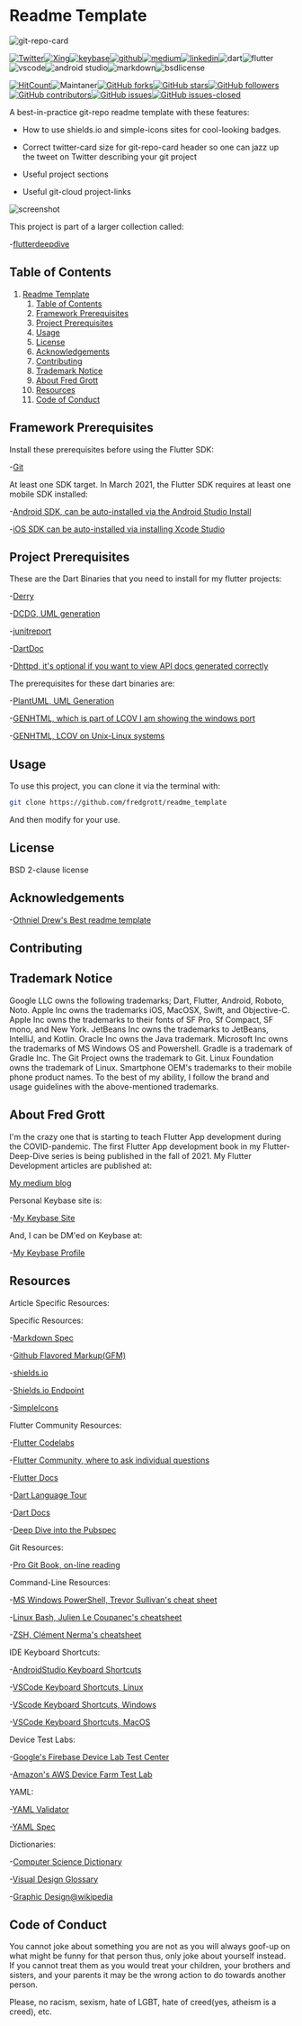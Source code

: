 # Readme Template

![git-repo-card](./media/git-repo-card.jpg)

[![Twitter](https://img.shields.io/badge/Twitter-1DA1F2?style=for-the-badge&logo=twitter&logoColor=white)](https://twitter.com/fredgrott)[![Xing](https://img.shields.io/badge/Xing-006567?style=for-the-badge&logo=xing&logoColor=white)](https://www.xing.com/profile/Fred_Grott/cv)[![keybase](https://img.shields.io/badge/Keybase-33A0FF?&style=for-the-badge&logo=keybase&logoColor=white)](https://keybase.io/fredgrott)[![github](https://img.shields.io/badge/GitHub-181717?style=for-the-badge&logo=github&logoColor=white)](https://github.com/fredgrott)[![medium](https://img.shields.io/badge/medium-%2312100E.svg?&style=for-the-badge&logo=medium&logoColor=white)](https://fredgrott.medium.com)[![linkedin](https://img.shields.io/badge/LinkedIn-0077B5?style=for-the-badge&logo=linkedin&logoColor=white)](https://www.linkedin.com/in/fredgrottstartupfluttermobileappdesigner/)![dart](https://img.shields.io/badge/dart-%230175C2.svg?&style=for-the-badge&logo=dart&logoColor=white)![flutter](https://img.shields.io/badge/Flutter%20-%2302569B.svg?&style=for-the-badge&logo=Flutter&logoColor=white)![vscode](https://img.shields.io/badge/VSCode-007ACC?&style=for-the-badge&logo=visual-studio-code&logoColor=white)![android studio](https://img.shields.io/badge/Android_Studio-3DDC84?&style=for-the-badge&logo=android-studio&logoColor=white)![markdown](https://img.shields.io/badge/Markdown-000000?&style=for-the-badge&logo=markdown&logoColor=white)![bsdlicense](https://img.shields.io/badge/-BSD_License-61DAFB?&logoColor=white&style=for-the-badge)

[![HitCount](http://hits.dwyl.com/fredgrott/readme_template.svg)](http://hits.dwyl.com/fredgrott/readme_template)![Maintaner](https://img.shields.io/badge/maintainer-theMaintainer-blue)[![GitHub forks](https://img.shields.io/github/forks/fredgrott/readme_template.svg?style=social&label=Fork&maxAge=2592000)](https://GitHub.com/fredgrott/readme_template/network/)[![GitHub stars](https://img.shields.io/github/stars/fredgrott/readme_template.svg?style=social&label=Star&maxAge=2592000)](https://GitHub.com/fredgrott/readme_template/stargazers/)[![GitHub followers](https://img.shields.io/github/followers/fredgrott.svg?style=social&label=Follow&maxAge=2592000)](https://github.com/fredgrott?tab=followers)[![GitHub contributors](https://img.shields.io/github/contributors/fredgrott/readme_template.svg)](https://GitHub.com/fredgrott/readme_template/graphs/contributors/)[![GitHub issues](https://img.shields.io/github/issues/fredgrott/readme_template.svg)](https://GitHub.com/fredgrott/readme_template/issues/)[![GitHub issues-closed](https://img.shields.io/github/issues-closed/fredgrott/readme_template.svg)](https://GitHub.com/fredgrott/readme_template/issues?q=is%3Aissue+is%3Aclosed)

A best-in-practice git-repo readme template with these features:

- How to use shields.io and simple-icons sites for cool-looking badges.

- Correct twitter-card size for git-repo-card header so one can jazz up the tweet on Twitter describing your git project

- Useful project sections
  
- Useful git-cloud project-links

![screenshot](./media/screenshot.jpg)

This project is part of a larger collection called:

-[flutterdeepdive](https://github.com/fredgrott/flutterdeepdive)

## Table of Contents

1. [Readme Template](#readme-template)
   1. [Table of Contents](#table-of-contents)
   2. [Framework Prerequisites](#framework-prerequisites)
   3. [Project Prerequisites](#project-prerequisites)
   4. [Usage](#usage)
   5. [License](#license)
   6. [Acknowledgements](#acknowledgements)
   7. [Contributing](#contributing)
   8. [Trademark Notice](#trademark-notice)
   9. [About Fred Grott](#about-fred-grott)
   10. [Resources](#resources)
   11. [Code of Conduct](#code-of-conduct)

## Framework Prerequisites

Install these prerequisites before using the Flutter SDK:

-[Git](https://git-scm.com/)

At least one SDK target. In March 2021, the Flutter SDK requires at least one mobile SDK installed:

-[Android SDK, can be auto-installed via the Android Studio Install](https://developer.android.com/studio)

-[iOS SDK can be auto-installed via installing Xcode Studio](https://developer.apple.com/xcode/)

## Project Prerequisites

These are the Dart Binaries that you need to install for my flutter projects:

-[Derry](https://pub.dev/packages/derry)

-[DCDG, UML generation](https://pub.dev/packages/dcdg)

-[junitreport](https://pub.dev/packages/junitreport)

-[DartDoc](https://pub.dev/packages/dartdoc)

-[Dhttpd, it's optional if you want to view API docs generated correctly](https://pub.dev/packages/dhttpd)

The prerequisites for these dart binaries are:

-[PlantUML, UML Generation](https://plantuml.com/)

-[GENHTML, which is part of LCOV I am showing the windows port](https://chocolatey.org/packages/lcov)

-[GENHTML, LCOV on Unix-Linux systems](http://ltp.sourceforge.net/coverage/lcov.php)

## Usage

To use this project, you can clone it via the terminal with:

```bash
git clone https://github.com/fredgrott/readme_template
```

And then modify for your use.

## License

BSD 2-clause license

## Acknowledgements

-[Othniel Drew's Best readme template](https://github.com/othneildrew/Best-README-Template)

## Contributing

## Trademark Notice

Google LLC owns the following trademarks; Dart, Flutter, Android, Roboto, Noto. Apple Inc owns the trademarks iOS, MacOSX, Swift, and Objective-C. Apple Inc owns the trademarks to their fonts of SF Pro, Sf Compact, SF mono, and New York. JetBeans Inc owns the trademarks to JetBeans, IntelliJ, and Kotlin. Oracle Inc owns the Java trademark. Microsoft Inc owns the trademarks of MS Windows OS and Powershell. Gradle is a trademark of Gradle Inc. The Git Project owns the trademark to Git. Linux Foundation owns the trademark of Linux. Smartphone OEM's trademarks to their mobile phone product names. To the best of my ability, I follow the brand and usage guidelines with the above-mentioned trademarks.

## About Fred Grott

I'm the crazy one that is starting to teach Flutter App development during the COVID-pandemic. The first Flutter App development book in my Flutter-Deep-Dive series is being published in the fall of 2021. My Flutter Development articles are published at:

[My medium blog](https://fredgrott.medium.com
)

Personal Keybase site is:

-[My Keybase Site](https://fredgrott.keybase.pub)

And, I can be DM'ed on Keybase at:

-[My Keybase Profile](https://keybase.io/fredgrott)

## Resources

Article Specific Resources:

Specific Resources:

-[Markdown Spec](https://daringfireball.net/projects/markdown/syntax)

-[Github Flavored Markup(GFM)](https://github.github.com/gfm/)

-[shields.io](https://sheilds.io)

-[Shields.io Endpoint](https://shields.io/endpoint)

-[SimpleIcons](https://simpleicons.org/)

Flutter Community Resources:

-[Flutter Codelabs](https://flutter.dev/docs/codelabs)

-[Flutter Community, where to ask individual questions](https://flutter.dev/community)

-[Flutter Docs](https://flutter.dev/docs)

-[Dart Language Tour](https://dart.dev/guides/language/language-tour)

-[Dart Docs](https://dart.dev/guides)

-[Deep Dive into the Pubspec](https://medium.com/flutter-community/deep-dive-into-the-pubspec-yaml-file-fb56ac8683b9)

Git Resources:

-[Pro Git Book, on-line reading](https://git-scm.com/book/en/v2)

Command-Line Resources:

-[MS Windows PowerShell, Trevor Sullivan's cheat sheet](https://gist.github.com/pcgeek86/336e08d1a09e3dd1a8f0a30a9fe61c8a)

-[Linux Bash, Julien Le Coupanec's cheatsheet](https://gist.github.com/LeCoupa/122b12050f5fb267e75f)

-[ZSH, Clément Nerma's cheatsheet](https://gist.github.com/ClementNerma/1dd94cb0f1884b9c20d1ba0037bdcde2)

IDE Keyboard Shortcuts:

-[AndroidStudio Keyboard Shortcuts](https://developer.android.com/studio/intro/keyboard-shortcuts)

-[VSCode Keyboard Shortcuts, Linux](https://code.visualstudio.com/shortcuts/keyboard-shortcuts-linux.pdf)

-[VScode Keyboard Shortcuts, Windows](https://code.visualstudio.com/shortcuts/keyboard-shortcuts-windows.pdf)

-[VSCode Keyboard Shortcuts, MacOS](https://code.visualstudio.com/shortcuts/keyboard-shortcuts-macos.pdf?WT.mc_id=code-online-jopapa)

Device Test Labs:

-[Google's Firebase Device Lab Test Center](https://firebase.google.com/docs/test-lab)

-[Amazon's AWS Device Farm Test Lab](https://aws.amazon.com/device-farm/)

YAML:

-[YAML Validator](https://codebeautify.org/yaml-validator)

-[YAML Spec](https://yaml.org/spec/)

Dictionaries:

-[Computer Science Dictionary](https://www.oxfordreference.com/view/10.1093/acref/9780199688975.001.0001/acref-9780199688975)

-[Visual Design Glossary](https://www.usability.gov/what-and-why/glossary/tag/visual-design/index.html)

-[Graphic Design@wikipedia](https://en.wikipedia.org/wiki/Graphic_design)

## Code of Conduct

You cannot joke about something you are not as you will always goof-up on what might be funny for that person thus, only joke about yourself instead. If you cannot treat them as you would treat your children, your brothers and sisters, and your parents it may be the wrong action to do towards another person.

Please, no racism, sexism, hate of LGBT, hate of creed(yes, atheism is a creed), etc.
